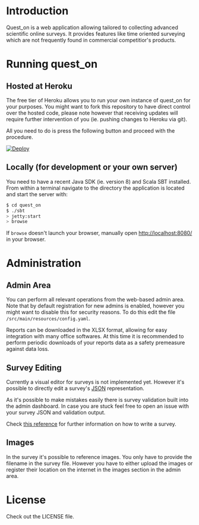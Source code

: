 # Introduction
Quest_on is a web application allowing tailored to collecting advanced scientific online surveys.
It provides features like time oriented surveying which are not frequently found in commercial
competitior's products.

# Running quest_on
## Hosted at Heroku
The free tier of Heroku allows you to run your own instance of quest_on for your purposes.
You might want to fork this repository to have direct control over the hosted code, please
note however that receiving updates will require further intervention of you (ie. pushing changes to Heroku via git).

All you need to do is press the following button and proceed with the procedure.

[![Deploy](https://www.herokucdn.com/deploy/button.svg)](https://heroku.com/deploy)

## Locally (for development or your own server)
You need to have a recent Java SDK (ie. version 8) and Scala SBT installed.
From within a terminal navigate to the directory the application is located and start the server with:

```sh
$ cd quest_on
$ ./sbt
> jetty:start
> browse
```

If `browse` doesn't launch your browser, manually open [http://localhost:8080/](http://localhost:8080/) in your browser.

# Administration
## Admin Area
You can perform all relevant operations from the web-based admin area.
Note that by default registration for new admins is enabled, however you might want to disable this for 
security reasons. To do this edit the file `/src/main/resources/config.yaml`.

Reports can be downloaded in the XLSX format, allowing for easy integration with many office softwares.
At this time it is recommended to perform periodic downloads of your reports data as a safety premeasure against data loss.

## Survey Editing
Currently a visual editor for surveys is not implemented yet.
However it's possible to directly edit a survey's [JSON](https://en.wikipedia.org/wiki/JSON) representation.

As it's possible to make mistakes easily there is survey validation built into the admin dashboard.
In case you are stuck feel free to open an issue with your survey JSON and validation output.

Check [this reference](https://github.com/evotopid/quest_on/blob/master/docs/survey_json.md) for further information on how to write a survey.

## Images
In the survey it's possible to reference images. You only have to provide the filename in the survey file.
However you have to either upload the images or register their location on the internet in the images section in the
admin area.

# License
Check out the LICENSE file.
